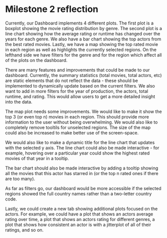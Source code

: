 # Milestone 2 reflection

Currently, our Dashboard implements 4 different plots. The first plot is a boxplot showing the movie rating distribution by genre. The second plot is a line chart showing how the average rating or runtime has changed over the years for each genre. We also have a bar chart showing the top actors from the best rated movies. Lastly, we have a map showing the top rated movie in each region as well as highlights the currently selected regions. On the lefthand side we have filters for the genre and for the region which affect all of the plots on the dashboard.

There are many features and improvements that could be made to our dashboard. Currently, the summary statistics (total movies, total actors, etc) are static elements that do not reflect the data - these should be implemented to dynamically update based on the current filters. We also want to add in more filters for the year of production, the actors, total runtime, and rating. This would allow users to get a more detailed insight into the data.

The map plot needs some improvements. We would like to make it show the top 3 (or even top n) movies in each region. This should provide more information to the user without being overwhelming. We would also like to completely remove tooltils for unselected regions. The size of the map could also be increased to make better use of the screen-space.

We would also like to make a dynamic title for the line chart that updates with the selected y axis. The line chart could also be made interactive - for example, hovering over a particular year could show the highest rated movies of that year in a tooltip.

The bar chart should also be made interactive by adding a tooltip showing all the movies that this actor has starred in (or the top n rated ones if there are too many).

As far as filters go, our dashboard would be more accessible if the selected regions showed the full country names rather than a two-letter country code.

Lastly, we could create a new tab showing additional plots focused on the actors. For example, we could have a plot that shows an actors average rating over time, a plot that shows an actors rating for different genres, a plot that shows how consistent an actor is with a jitterplot of all of their ratings, and so on.